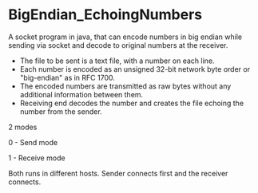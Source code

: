 # BigEndian_EchoingNumbers
 A socket program in java, that can encode numbers in big endian while sending via socket and decode to original numbers at the receiver.

* The file to be sent is a text file, with a number on each line.
* Each number is encoded as an unsigned 32-bit network byte order or "big-endian" as in RFC 1700.
* The encoded numbers are transmitted as raw bytes without any additional information between them.
* Receiving end decodes the number and creates the file echoing the number from the sender.

2 modes

0 - Send mode

1 - Receive mode

Both runs in different hosts.
Sender connects first and the receiver connects.


